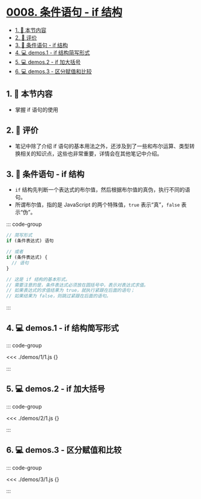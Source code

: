 # [0008. 条件语句 - if 结构](https://github.com/Tdahuyou/TNotes.javascript/tree/main/notes/0008.%20%E6%9D%A1%E4%BB%B6%E8%AF%AD%E5%8F%A5%20-%20if%20%E7%BB%93%E6%9E%84)

<!-- region:toc -->

- [1. 🎯 本节内容](#1--本节内容)
- [2. 🫧 评价](#2--评价)
- [3. 📒 条件语句 - if 结构](#3--条件语句---if-结构)
- [4. 💻 demos.1 - if 结构简写形式](#4--demos1---if-结构简写形式)
- [5. 💻 demos.2 - if 加大括号](#5--demos2---if-加大括号)
- [6. 💻 demos.3 - 区分赋值和比较](#6--demos3---区分赋值和比较)

<!-- endregion:toc -->

## 1. 🎯 本节内容

- 掌握 if 语句的使用

## 2. 🫧 评价

- 笔记中除了介绍 if 语句的基本用法之外，还涉及到了一些和布尔运算、类型转换相关的知识点，这些也非常重要，详情会在其他笔记中介绍。

## 3. 📒 条件语句 - if 结构

- `if` 结构先判断一个表达式的布尔值，然后根据布尔值的真伪，执行不同的语句。
- 所谓布尔值，指的是 JavaScript 的两个特殊值，`true` 表示“真”，`false` 表示“伪”。

::: code-group

```javascript [if 语句]
// 简写形式
if (条件表达式) 语句

// 或者
if (条件表达式) {
  // 语句
}

// 这是 if 结构的基本形式。
// 需要注意的是，条件表达式必须放在圆括号中，表示对表达式求值。
// 如果表达式的求值结果为 true，就执行紧跟在后面的语句；
// 如果结果为 false，则跳过紧跟在后面的语句。
```

:::

## 4. 💻 demos.1 - if 结构简写形式

::: code-group

<<< ./demos/1/1.js {}

:::

## 5. 💻 demos.2 - if 加大括号

::: code-group

<<< ./demos/2/1.js {}

:::

## 6. 💻 demos.3 - 区分赋值和比较

::: code-group

<<< ./demos/3/1.js {}

:::
